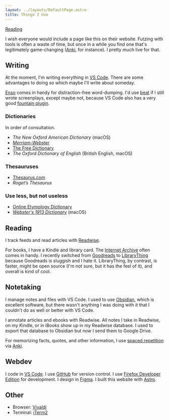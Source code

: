 ```yaml
---
layout: ../layouts/DefaultPage.astro
title: Things I Use
---
```


[Reading](#reading)

I wish everyone would include a page like this on their website. Futzing with tools is often a waste of time, but once in a while you find one that's legitimately game-changing ([Anki](https://apps.ankiweb.net/), for instance). I pretty much live for that.

## Writing

At the moment, I'm writing everything in [VS Code](https://code.visualstudio.com). There are some advantages to doing so which maybe I'll write about someday.

[Enso](https://enso.sonnet.io/) comes in handy for distraction-free word-dumping. I'd use [beat](https://www.beat-app.fi) if I still wrote screenplays, except maybe not, because VS Code also has a very good [fountain plugin](https://marketplace.visualstudio.com/items?itemName=piersdeseilligny.betterfountain).

### Dictionaries

In order of consultation.

- *The New Oxford American Dictionary* (macOS)
- [*Merriam-Webster*](https://www.merriam-webster.com/)
- [The Free Dictionary](https://www.thefreedictionary.com/)
- *The Oxford Dictionary of English* (British English, macOS)

### Thesauruses

- [Thesaurus.com](https://www.thesaurus.com/)
- *Roget’s Thesaurus*

### Use less, but not useless

- [Online Etymology Dictionary](https://www.etymonline.com/)
- [*Webster's 1913 Dictionary*](https://github.com/cmod/websters-1913) (macOS)

## Reading

I track feeds and read articles with [Readwise](https://readwise.io/).

For books, I have a Kindle and library card. The [Internet Archive](https://archive.org) often comes in handy. I recently switched from [Goodreads](https://www.goodreads.com) to [LibraryThing](https://www.librarything.com/home) because Goodreads is sluggish and I hate it. LibraryThing, by contrast, is faster, might be open source (I'm not sure, but it has the feel of it), and overall is kind of cool.

## Notetaking

I manage notes and files with VS Code. I used to use [Obsidian](https://obsidian.md/), which is excellent software, but there wasn't anything I was doing with it that I couldn't do as well or better with VS Code.

I annotate articles and ebooks with Readwise. All notes I take in Readwise, on my Kindle, or in iBooks show up in my Readwise database. I used to export that database to Obsidian but now I send them to Google Drive.

For memorizing facts, quotes, and other information, I use [spaced repetition](https://en.wikipedia.org/wiki/Spaced_repetition) via [Anki](https://apps.ankiweb.net/).

## Webdev

I code in [VS Code](https://code.visualstudio.com/). I use [GitHub](https://github.com/seldstein/) for version control. I use [Firefox Developer Edition](https://www.mozilla.org/en-US/firefox/developer/) for development. I design in [Figma](https://www.figma.com). I built this website with [Astro](https://astro.build/).

## Other

- Browser: [Vivaldi](https://vivaldi.com)
- Terminal: [iTerm2](https://iterm2.com/)
